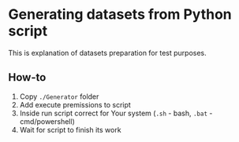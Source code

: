 # Generating datasets from Python script

This is explanation of datasets preparation for test purposes.

## How-to

1. Copy `./Generator` folder
2. Add execute premissions to script
3. Inside run script correct for Your system (`.sh` - bash, `.bat` - cmd/powershell)
4. Wait for script to finish its work
